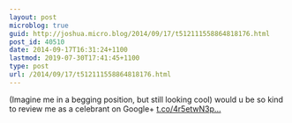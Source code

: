 ```yaml
---
layout: post
microblog: true
guid: http://joshua.micro.blog/2014/09/17/t512111558864818176.html
post_id: 40510
date: 2014-09-17T16:31:24+1100
lastmod: 2019-07-30T17:41:45+1100
type: post
url: /2014/09/17/t512111558864818176.html
---
```

(Imagine me in a begging position, but still looking cool) would u be so kind to review me as a celebrant on Google+ [t.co/4r5etwN3p...](https://t.co/4r5etwN3pa)
